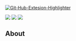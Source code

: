
<a href="https://ibb.co/wM6fJVk"><img src="https://i.ibb.co/Ch0fJgc/Git-Hub-Extesion-Highlighter.png" alt="Git-Hub-Extesion-Highlighter" border="0"></a>
<p "align" = center >
<img src="https://img.shields.io/badge/Version-v1.0(Alpha)-success "border="0">
<img src="[[https://img.shields.io/badge/Version-v1.0(Alpha)-success ](https://img.shields.io/badge/Manifest-v2-ff69b4)](https://img.shields.io/badge/Manifest-v2-ff69b4)"border="0">
<img src="https://img.shields.io/badge/Version-v1.0(Alpha)-success "border="0">
</p>

## About

